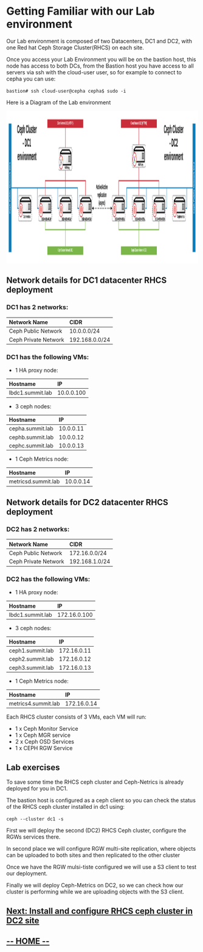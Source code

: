 # Getting Familiar with our Lab environment

Our Lab environment is composed of two Datacenters, DC1 and DC2,  with one Red hat Ceph Storage Cluster(RHCS) on each site.

Once you access your Lab Environment you will be on the bastion host, this node has access to both DCs, from the Bastion host you have access to all servers via ssh with the cloud-user user, so for example to connect to cepha you can use:

`bastion# ssh cloud-user@cepha
 cepha$ sudo -i`

Here is a Diagram of the Lab environment

<img src="labIntro4/images/lab_description.jpg" width="1200" height="400"/>


## Network details for DC1 datacenter RHCS deployment

### DC1 has 2 networks:

| Network Name     | CIDR     |
| :------------- | :------------- |
| Ceph Public Network       |    10.0.0.0/24    |
| Ceph Private Network      |    192.168.0.0/24 |

### DC1 has the following VMs:


* 1 HA proxy node:

| Hostname     | IP     |
| :------------- | :------------- |
| lbdc1.summit.lab       |  10.0.0.100      |


* 3 ceph nodes:

| Hostname     | IP     |
| :------------- | :------------- |
| cepha.summit.lab       |  10.0.0.11     |
| cephb.summit.lab       |  10.0.0.12     |
| cephc.summit.lab       |  10.0.0.13     |  


* 1 Ceph Metrics node:

| Hostname     | IP     |
| :------------- | :------------- |
| metricsd.summit.lab       |  10.0.0.14     |


## Network details for DC2 datacenter RHCS deployment

### DC2 has 2 networks:

| Network Name     | CIDR     |
| :------------- | :------------- |
| Ceph Public Network       |    172.16.0.0/24    |
| Ceph Private Network      |    192.168.1.0/24 |

### DC2 has the following VMs:

* 1 HA proxy node:

| Hostname     | IP     |
| :------------- | :------------- |
| lbdc1.summit.lab       |  172.16.0.100      |


* 3 ceph nodes:

| Hostname     | IP     |
| :------------- | :------------- |
| ceph1.summit.lab       |  172.16.0.11     |
| ceph2.summit.lab       |  172.16.0.12     |
| ceph3.summit.lab       |  172.16.0.13     |  


* 1 Ceph Metrics node:

| Hostname     | IP     |
| :------------- | :------------- |
| metrics4.summit.lab       |  172.16.0.14     |


Each RHCS cluster consists of 3 VMs, each VM will run:

* 1 x Ceph Monitor Service
* 1 x Ceph MGR service
* 2 x Ceph OSD Services
* 1 x CEPH RGW Service


## Lab exercises

To save some time the RHCS ceph cluster and Ceph-Netrics is already deployed for you in DC1.

The bastion host is configured as a ceph client so you can check the status of the RHCS ceph cluster installed in dc1 using:

`ceph --cluster dc1 -s`

First we will deploy the second (DC2) RHCS Ceph cluster, configure the RGWs services there.

In second place we will configure RGW multi-site replication, where objects can be uploaded to both sites and then replicated to the other cluster

Once we have the RGW mulsi-tiste configured we will use a S3 client to test our deployment.

Finally we will deploy Ceph-Metrics on DC2, so we can check how our cluster is performing while we are uploading objects with the S3 client.

## [**Next: Install and configure RHCS ceph cluster in DC2 site**](https://redhatsummitlabs.gitlab.io/red-hat-ceph-storage-building-an-object-storage-active-active-multisite-solution/#/scenario1/01-DC2_ceph_cluster_installation)

## [**-- HOME --**](https://redhatsummitlabs.gitlab.io/red-hat-ceph-storage-building-an-object-storage-active-active-multisite-solution/#/)
